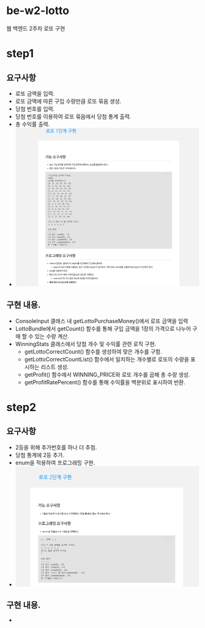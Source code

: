 # be-w2-lotto
웹 백엔드 2주차 로또 구현


# step1

## 요구사항
- 로또 금액을 입력.
- 로또 금액에 따른 구입 수량만큼 로또 묶음 생성.
- 당첨 번호를 입력.
- 당첨 번호를 이용하여 로또 묶음에서 당첨 통계 출력.
- 총 수익률 출력.
- ![img.png](img.png)

## 구현 내용.
- ConsoleInput 클래스 내 getLottoPurchaseMoney()에서 로또 금액을 입력
- LottoBundle에서 getCount() 함수를 통해 구입 금액을 1장의 가격으로 나누어 구매 할 수 있는 수량 계산.
- WinningStats 클래스에서 당첨 개수 및 수익률 관련 로직 구현.
  - getLottoCorrectCount() 함수를 생성하여 맞은 개수를 구함.
  - getLottoCorrectCountList() 함수에서 일치하는 개수별로 로또의 수량을 표시하는 리스트 생성.
  - getProfit() 함수에서 WINNING_PRICE와 로또 개수를 곱해 총 수량 생성.  
  - getProfitRatePercent() 함수를 통해 수익률을 백분위로 표시하여 반환.

# step2

## 요구사항
- 2등을 위해 추가번호를 하나 더 추첨.
- 당첨 통계에 2등 추가.
- enum을 적용하여 프로그래밍 구현.
- ![img_1.png](img_1.png)


## 구현 내용.
- 